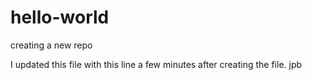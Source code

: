 # hello-world
creating a new repo

I updated this file with this line a few minutes after creating the file. jpb
